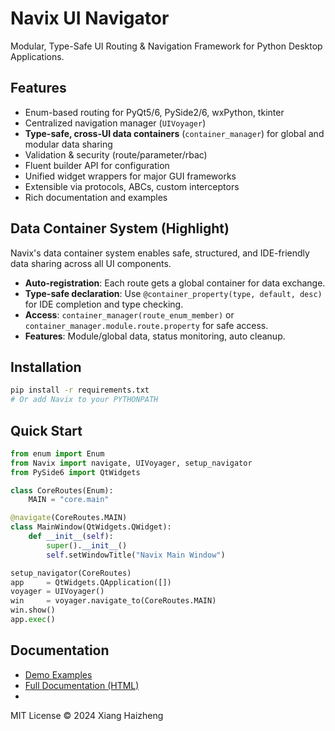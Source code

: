 # Navix UI Navigator
Modular, Type-Safe UI Routing & Navigation Framework for Python Desktop Applications.

## Features

- Enum-based routing for PyQt5/6, PySide2/6, wxPython, tkinter
- Centralized navigation manager (`UIVoyager`)
- **Type-safe, cross-UI data containers** (`container_manager`) for global and modular data sharing
- Validation & security (route/parameter/rbac)
- Fluent builder API for configuration
- Unified widget wrappers for major GUI frameworks
- Extensible via protocols, ABCs, custom interceptors
- Rich documentation and examples

## Data Container System (Highlight)

Navix's data container system enables safe, structured, and IDE-friendly data sharing across all UI components.

- **Auto-registration**: Each route gets a global container for data exchange.
- **Type-safe declaration**: Use `@container_property(type, default, desc)` for IDE completion and type checking.
- **Access**: `container_manager(route_enum_member)` or `container_manager.module.route.property` for safe access.
- **Features**: Module/global data, status monitoring, auto cleanup.


## Installation

```bash
pip install -r requirements.txt
# Or add Navix to your PYTHONPATH
```

## Quick Start
```python
from enum import Enum
from Navix import navigate, UIVoyager, setup_navigator
from PySide6 import QtWidgets

class CoreRoutes(Enum):
    MAIN = "core.main"

@navigate(CoreRoutes.MAIN)
class MainWindow(QtWidgets.QWidget):
    def __init__(self):
        super().__init__()
        self.setWindowTitle("Navix Main Window")

setup_navigator(CoreRoutes)
app     = QtWidgets.QApplication([])
voyager = UIVoyager()
win     = voyager.navigate_to(CoreRoutes.MAIN)
win.show()
app.exec()
```

## Documentation
- [Demo Examples](demo/)
- [Full Documentation (HTML)](doc/qmx_full_documentation.html)
- 
MIT License © 2024 Xiang Haizheng

